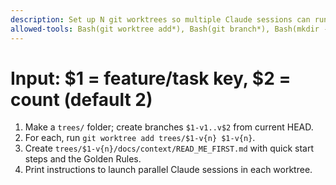 ```yaml
---
description: Set up N git worktrees so multiple Claude sessions can run in parallel
allowed-tools: Bash(git worktree add*), Bash(git branch*), Bash(mkdir -p*), Edit
---
```

# Input: $1 = feature/task key, $2 = count (default 2)

1) Make a `trees/` folder; create branches `$1-v1..v$2` from current HEAD.
2) For each, run `git worktree add trees/$1-v{n} $1-v{n}`.
3) Create `trees/$1-v{n}/docs/context/READ_ME_FIRST.md` with quick start steps and the Golden Rules.
4) Print instructions to launch parallel Claude sessions in each worktree.

